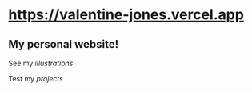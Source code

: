 # https://valentine-jones.vercel.app

## My personal website!

See my *illustrations*

Test my *projects*
